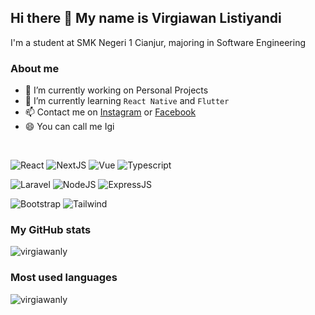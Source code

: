 ## Hi there 👋 My name is Virgiawan Listiyandi

I'm a student at SMK Negeri 1 Cianjur, majoring in Software Engineering

### About me

- 🔭 I’m currently working on Personal Projects
- 🌱 I’m currently learning `React Native` and `Flutter`
- 📫 Contact me on <a href="https://www.instagram.com/virgiawanly">Instagram</a> or <a href="https://www.facebook.com/virgiawanly">Facebook</a>
- 😄 You can call me Igi

<br>

![React](https://img.shields.io/badge/React-20232A?style=for-the-badge&logo=react&logoColor=61DAFB)
![NextJS](https://img.shields.io/badge/next.js-000000?style=for-the-badge&logo=nextdotjs&logoColor=white)
![Vue](https://img.shields.io/badge/Vue.js-35495E?style=for-the-badge&logo=vuedotjs&logoColor=4FC08D)
![Typescript](https://img.shields.io/badge/TypeScript-007ACC?style=for-the-badge&logo=typescript&logoColor=white)

![Laravel](https://img.shields.io/badge/Laravel-FF2D20?style=for-the-badge&logo=laravel&logoColor=white)
![NodeJS](https://img.shields.io/badge/Node.js-339933?style=for-the-badge&logo=nodedotjs&logoColor=white)
![ExpressJS](https://img.shields.io/badge/Express.js-000000?style=for-the-badge&logo=express&logoColor=white)

![Bootstrap](https://img.shields.io/badge/Bootstrap-563D7C?style=for-the-badge&logo=bootstrap&logoColor=white)
![Tailwind](https://img.shields.io/badge/Tailwind_CSS-38B2AC?style=for-the-badge&logo=tailwind-css&logoColor=white)

### My GitHub stats
<p><img src="https://github-readme-stats.vercel.app/api?username=virgiawanly&show_icons=true&theme=tokyonight&locale=en" alt="virgiawanly" /></p>

### Most used languages
<p><img align="left" src="https://github-readme-stats.vercel.app/api/top-langs?username=virgiawanly&show_icons=true&locale=en&layout=compact&theme=tokyonight" alt="virgiawanly" /></p>
